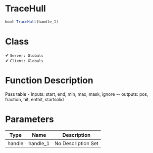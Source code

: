 # TraceHull
```js	
bool TraceHull(handle_1)
```
# Class
✔ `Server: Globals`  
✔ `Client: Globals`  

# Function Description
Pass table - Inputs: start, end, min, max, mask, ignore  -- outputs: pos, fraction, hit, enthit, startsolid
# Parameters
Type|Name|Description
--|--|--
handle|handle_1|No Description Set
